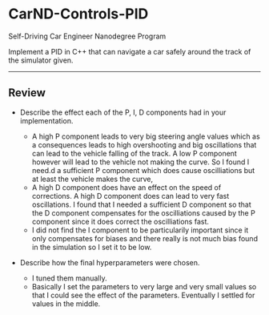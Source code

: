 # CarND-Controls-PID
Self-Driving Car Engineer Nanodegree Program

Implement a PID in C++ that can navigate a car safely around the track of the simulator given.

---

## Review

* Describe the effect each of the P, I, D components had in your implementation.
  * A high P component leads to very big steering angle values which as a consequences leads to high overshooting and big oscillations that can lead to the vehicle falling of the track. A low P component however will lead to the vehicle not making the curve. So I found I need.d a sufficient P component which does cause oscilliations but at least the vehicle makes the curve,
  * A high D component does have an effect on the speed of corrections. A high D component does can lead to very fast oscillations. I found that I needed a sufficient D component so that the D component compensates for the oscilliations caused by the P component since it does correct the oscilliations fast.
  * I did not find the I component to be particularily important since it only compensates for biases and there really is not much bias found in the simulation so I set it to be low.


* Describe how the final hyperparameters were chosen.

  * I tuned them manually. 
  * Basically I set the parameters to very large and very small values so that I could see the effect of the parameters. Eventually I settled for values in the middle.

